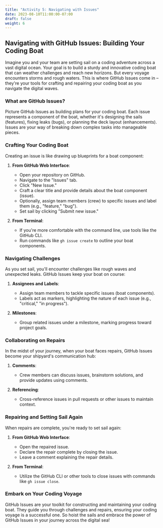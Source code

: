 ```yaml
---
title: "Activity 5: Navigating with Issues"
date: 2023-08-10T11:00:00-07:00
draft: false
weight: 6
---
```


## Navigating with GitHub Issues: Building Your Coding Boat

Imagine you and your team are setting sail on a coding adventure across a vast digital ocean. Your goal is to build a sturdy and innovative coding boat that can weather challenges and reach new horizons. But every voyage encounters storms and rough waters. This is where GitHub Issues come in – they're your tools for crafting and repairing your coding boat as you navigate the digital waves.

### What are GitHub Issues?

Picture GitHub Issues as building plans for your coding boat. Each issue represents a component of the boat, whether it's designing the sails (features), fixing leaks (bugs), or planning the deck layout (enhancements). Issues are your way of breaking down complex tasks into manageable pieces.

### Crafting Your Coding Boat

Creating an issue is like drawing up blueprints for a boat component:

1. **From GitHub Web Interface**:
   - Open your repository on GitHub.
   - Navigate to the "Issues" tab.
   - Click "New Issue."
   - Craft a clear title and provide details about the boat component (issue).
   - Optionally, assign team members (crew) to specific issues and label them (e.g., "feature," "bug").
   - Set sail by clicking "Submit new issue."

2. **From Terminal**:
   - If you're more comfortable with the command line, use tools like the GitHub CLI.
   - Run commands like `gh issue create` to outline your boat components.

### Navigating Challenges

As you set sail, you'll encounter challenges like rough waves and unexpected leaks. GitHub Issues keep your boat on course:

1. **Assignees and Labels**:
   - Assign team members to tackle specific issues (boat components).
   - Labels act as markers, highlighting the nature of each issue (e.g., "critical," "in progress").

2. **Milestones**:
   - Group related issues under a milestone, marking progress toward project goals.

### Collaborating on Repairs

In the midst of your journey, when your boat faces repairs, GitHub Issues become your shipyard's communication hub:

1. **Comments**:
   - Crew members can discuss issues, brainstorm solutions, and provide updates using comments.

2. **Referencing**:
   - Cross-reference issues in pull requests or other issues to maintain context.

### Repairing and Setting Sail Again

When repairs are complete, you're ready to set sail again:

1. **From GitHub Web Interface**:
   - Open the repaired issue.
   - Declare the repair complete by closing the issue.
   - Leave a comment explaining the repair details.

2. **From Terminal**:
   - Utilize the GitHub CLI or other tools to close issues with commands like `gh issue close`.

### Embark on Your Coding Voyage

GitHub Issues are your toolkit for constructing and maintaining your coding boat. They guide you through challenges and repairs, ensuring your coding voyage is a successful one. So hoist the sails and embrace the power of GitHub Issues in your journey across the digital sea!
